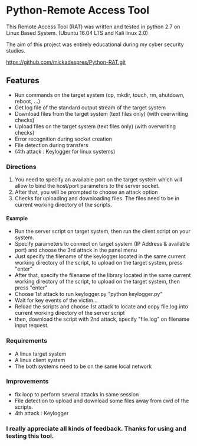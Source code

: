 # Python-Remote Access Tool

This Remote Access Tool (RAT) was written and tested in python 2.7 on Linux Based System. (Ubuntu 16.04 LTS and Kali linux 2.0)

The aim of this project was entirely educational during my cyber security studies.

https://github.com/mickadespres/Python-RAT.git

## Features

* Run commands on the target system (cp, mkdir, touch, rm, shutdown, reboot, ...)
* Get log file of the standard output stream of the target system
* Download files from the target system (text files only) (with overwriting checks)
* Upload files on the target system (text files only) (with overwriting checks)
* Error recognition during socket creation
* File detection during transfers
* (4th attack : Keylogger for linux systems)

### Directions

1. You need to specify an available port on the target system which will allow to bind the host/port parameters to the server socket.
2. After that, you will be prompted to choose an attack option
3. Checks for uploading and downloading files. The files need to be in current working directory of the scripts.

  #### Example
  * Run the server script on target system, then run the client script on your system.
  * Specify parameters to connect on target system (IP Address & available port) and choose the 3rd attack in the panel menu
  * Just specify the filename of the keylogger located in the same current working directory of the script, to upload on the target system, press "enter"
  * After that, specify the filename of the library located in the same current working directory of the script, to upload on the target system, then press "enter"
  * Choose 1st attack to run keylogger.py "python keylogger.py" 
  * Wait for key events of the victim...
  * Reload the scripts and choose 1st attack to locate and copy file.log  into current working directory of the server script
  * then, download the script with 2nd attack, specify "file.log" on filename input request.
  
### Requirements

* A linux target system
* A linux client system
* The both systems need to be on the same local network


### Improvements 

* fix loop to perform several attacks in same session
* File detection to upload and download some files away from cwd of the scripts.
* 4th attack : Keylogger

### I really appreciate all kinds of feedback. Thanks for using and testing this tool.
